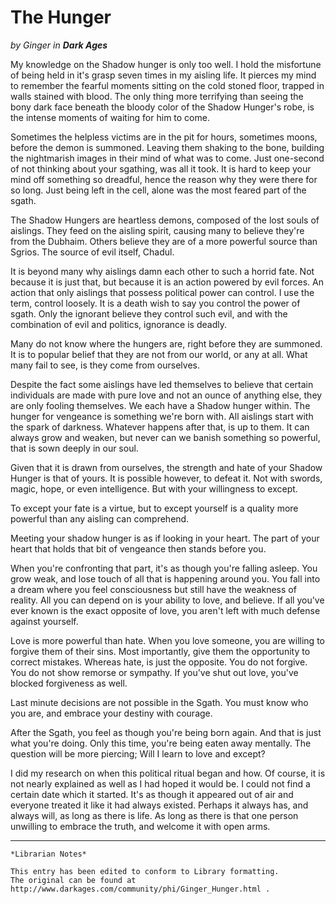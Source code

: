 # The Hunger

_by Ginger in **Dark Ages**_

My knowledge on the Shadow hunger is only too well. I hold the misfortune of
being held in it's grasp seven times in my aisling life. It pierces my mind to
remember the fearful moments sitting on the cold stoned floor, trapped in walls
stained with blood. The only thing more terrifying than seeing the bony dark
face beneath the bloody color of the Shadow Hunger's robe, is the intense
moments of waiting for him to come.

Sometimes the helpless victims are in the pit for hours, sometimes moons,
before the demon is summoned. Leaving them shaking to the bone, building the
nightmarish images in their mind of what was to come. Just one-second of not
thinking about your sgathing, was all it took. It is hard to keep your mind off
something so dreadful, hence the reason why they were there for so long. Just
being left in the cell, alone was the most feared part of the sgath.

The Shadow Hungers are heartless demons, composed of the lost souls of
aislings. They feed on the aisling spirit, causing many to believe they're from
the Dubhaim. Others believe they are of a more powerful source than Sgrios. The
source of evil itself, Chadul.

It is beyond many why aislings damn each other to such a horrid fate. Not
because it is just that, but because it is an action powered by evil forces. An
action that only aislings that possess political power can control. I use the
term, control loosely. It is a death wish to say you control the power of
sgath. Only the ignorant believe they control such evil, and with the
combination of evil and politics, ignorance is deadly.

Many do not know where the hungers are, right before they are summoned. It is
to popular belief that they are not from our world, or any at all. What many
fail to see, is they come from ourselves.

Despite the fact some aislings have led themselves to believe that certain
individuals are made with pure love and not an ounce of anything else, they are
only fooling themselves. We each have a Shadow hunger within. The hunger for
vengeance is something we're born with. All aislings start with the spark of
darkness. Whatever happens after that, is up to them. It can always grow and
weaken, but never can we banish something so powerful, that is sown deeply in
our soul.

Given that it is drawn from ourselves, the strength and hate of your Shadow
Hunger is that of yours. It is possible however, to defeat it. Not with swords,
magic, hope, or even intelligence. But with your willingness to except.

To except your fate is a virtue, but to except yourself is a quality more
powerful than any aisling can comprehend.

Meeting your shadow hunger is as if looking in your heart. The part of your
heart that holds that bit of vengeance then stands before you.

When you're confronting that part, it's as though you're falling asleep. You
grow weak, and lose touch of all that is happening around you. You fall into a
dream where you feel consciousness but still have the weakness of reality. All
you can depend on is your ability to love, and believe. If all you've ever
known is the exact opposite of love, you aren't left with much defense against
yourself.

Love is more powerful than hate. When you love someone, you are willing to
forgive them of their sins. Most importantly, give them the opportunity to
correct mistakes. Whereas hate, is just the opposite. You do not forgive. You
do not show remorse or sympathy. If you've shut out love, you've blocked
forgiveness as well.

Last minute decisions are not possible in the Sgath. You must know who you are,
and embrace your destiny with courage.

After the Sgath, you feel as though you're being born again. And that is just
what you're doing. Only this time, you're being eaten away mentally. The
question will be more piercing; Will I learn to love and except?

I did my research on when this political ritual began and how. Of course, it is
not nearly explained as well as I had hoped it would be. I could not find a
certain date which it started. It's as though it appeared out of air and
everyone treated it like it had always existed. Perhaps it always has, and
always will, as long as there is life. As long as there is that one person
unwilling to embrace the truth, and welcome it with open arms.

***

```
*Librarian Notes*

This entry has been edited to conform to Library formatting.
The original can be found at http://www.darkages.com/community/phi/Ginger_Hunger.html .
```
